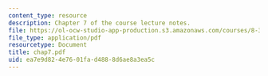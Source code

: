 ```yaml
---
content_type: resource
description: Chapter 7 of the course lecture notes.
file: https://ol-ocw-studio-app-production.s3.amazonaws.com/courses/8-325-relativistic-quantum-field-theory-iii-spring-2003/ea7e9d824e7601fad4888d6ae8a3ea5c_chap7.pdf
file_type: application/pdf
resourcetype: Document
title: chap7.pdf
uid: ea7e9d82-4e76-01fa-d488-8d6ae8a3ea5c
---
```

